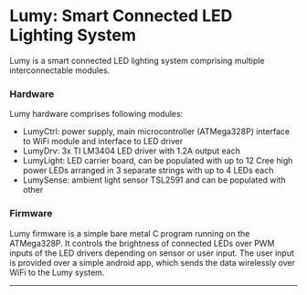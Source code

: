 Lumy: Smart Connected LED Lighting System
======

Lumy is a smart connected LED lighting system comprising multiple interconnectable modules.


### Hardware

Lumy hardware comprises following modules:

- LumyCtrl: power supply, main microcontroller (ATMega328P) interface to WiFi module and interface to LED driver
- LumyDrv: 3x TI LM3404 LED driver with 1.2A output each
- LumyLight: LED carrier board, can be populated with up to 12 Cree high power LEDs arranged in 3 separate strings with up to 4 LEDs each
- LumySense: ambient light sensor TSL2591 and can be populated with other 


### Firmware

Lumy firmware is a simple bare metal C program running on the ATMega328P. It controls the brightness of connected LEDs over PWM inputs of the LED drivers
depending on sensor or user input. The user input is provided over a simple android app, which sends the data wirelessly over WiFi to the Lumy system.


---
